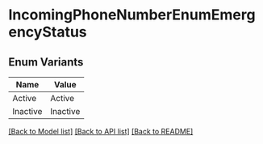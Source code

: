 # IncomingPhoneNumberEnumEmergencyStatus

## Enum Variants

| Name | Value |
|---- | -----|
| Active | Active |
| Inactive | Inactive |


[[Back to Model list]](../README.md#documentation-for-models) [[Back to API list]](../README.md#documentation-for-api-endpoints) [[Back to README]](../README.md)


